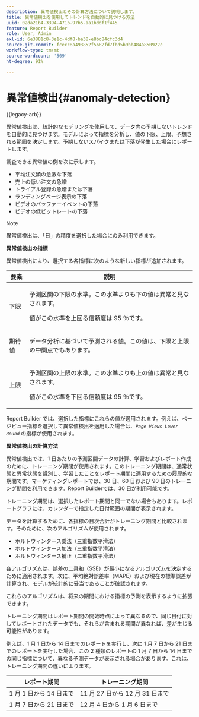 ```yaml
---
description: 異常値検出とその計算方法について説明します。
title: 異常値検出を使用してトレンドを自動的に見つける方法
uuid: 02da21b4-3394-471b-97b5-aa1bddf1f445
feature: Report Builder
role: User, Admin
exl-id: 6e3881c8-3e1c-4df8-ba38-e8bc84cfc3d4
source-git-commit: fcecc8a493852f5682fd7fbd5b9bb484a850922c
workflow-type: tm+mt
source-wordcount: '509'
ht-degree: 91%

---
```


# 異常値検出{#anomaly-detection}

{{legacy-arb}}

異常値検出は、統計的なモデリングを使用して、データ内の予期しないトレンドを自動的に見つけます。モデルによって指標を分析し、値の下限、上限、予想される範囲を決定します。予期しないスパイクまたは下落が発生した場合にレポートします。

調査できる異常値の例を次に示します。

* 平均注文額の急激な下落
* 売上の低い注文の急増
* トライアル登録の急増または下落
* ランディングページ表示の下落
* ビデオのバッファーイベントの下落
* ビデオの低ビットレートの下落

>[!NOTE]
>
>異常値検出は、「日」の精度を選択した場合にのみ利用できます。

<p class="head"> <b>異常値検出の指標</b> </p>

異常値検出により、選択する各指標に次のような新しい指標が追加されます。

<table id="table_BF75FC874634498DB6632C12CBD8D533"> 
 <thead> 
  <tr> 
   <th colname="col1" class="entry"> 要素 </th> 
   <th colname="col2" class="entry"> 説明 </th> 
  </tr> 
 </thead>
 <tbody> 
  <tr> 
   <td colname="col1"> 下限 </td> 
   <td colname="col2"> <p>予測区間の下限の水準。この水準よりも下の値は異常と見なされます。 </p> <p>値がこの水準を上回る信頼度は 95 ％です。 </p> </td> 
  </tr> 
  <tr> 
   <td colname="col1"> 期待値 </td> 
   <td colname="col2"> <p>データ分析に基づいて予測される値。この値は、下限と上限の中間点でもあります。 </p> </td> 
  </tr> 
  <tr> 
   <td colname="col1"> 上限 </td> 
   <td colname="col2"> <p>予測区間の上限の水準。この水準よりも上の値は異常と見なされます。 </p> <p>値がこの水準を下回る信頼度は 95 ％です。 </p> </td> 
  </tr> 
 </tbody> 
</table>

Report Builder では、選択した指標にこれらの値が適用されます。例えば、ページビュー指標を選択して異常値検出を適用した場合は、*`Page Views Lower Bound`* の指標が使用されます。

**異常値検出の計算方法**

異常値検出では、1 日あたりの予測区間データの計算、学習およびレポート作成のために、トレーニング期間が使用されます。このトレーニング期間は、通常状態と異常状態を識別し、学習したことをレポート期間に適用するための履歴的な期間です。マーケティングレポートでは、30 日、60 日および 90 日のトレーニング期間を利用できます。Report Builderでは、30 日が利用可能です。

トレーニング期間は、選択したレポート期間と同一でない場合もあります。レポートグラフには、カレンダーで指定した日付範囲の期間が表示されます。

データを計算するために、各指標の日次合計がトレーニング期間と比較されます。そのために、次のアルゴリズムが使用されます。

* ホルトウィンタース乗法（三重指数平滑法）
* ホルトウィンタース加法（三重指数平滑法）
* ホルトウィンタース補正（二重指数平滑法）

各アルゴリズムは、誤差の二乗和（SSE）が最小になるアルゴリズムを決定するために適用されます。次に、平均絶対誤差率（MAPE）および現在の標準誤差が計算され、モデルが統計的に妥当であることが確認されます。

これらのアルゴリズムは、将来の期間における指標の予測を表示するように拡張できます。

トレーニング期間はレポート期間の開始時点によって異なるので、同じ日付に対してレポートされたデータでも、それらが含まれる期間が異なれば、差が生じる可能性があります。

例えば、1 月 1 日から 14 日までのレポートを実行し、次に 1 月 7 日から 21 日までのレポートを実行した場合、この 2 種類のレポートの 1 月 7 日から 14 日までの同じ指標について、異なる予測データが表示される場合があります。これは、トレーニング期間の違いによります。

| レポート期間 | トレーニング期間 |
|--- |--- |
| 1 月 1 日から 14 日まで | 11 月 27 日から 12 月 31 日まで |
| 1 月 7 日から 21 日まで | 12 月 4 日から 1 月 6 日まで |

